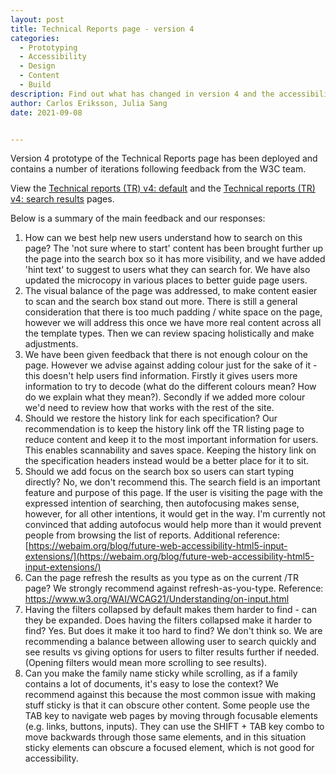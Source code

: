 ```yaml
---
layout: post
title: Technical Reports page - version 4
categories:
  - Prototyping
  - Accessibility
  - Design
  - Content
  - Build
description: Find out what has changed in version 4 and the accessibility test results.
author: Carlos Eriksson, Julia Sang
date: 2021-09-08


---
```


Version 4 prototype of the Technical Reports page has been deployed and contains a number of iterations following feedback from the W3C team. 

View the [Technical reports (TR) v4: default](https://w3c-dev.studio24.dev/technical-reports-v4/index.html) and the [Technical reports (TR) v4: search results](https://w3c-dev.studio24.dev/technical-reports-v4/search-results.html) pages.

Below is a summary of the main feedback and our responses:

1. How can we best help new users understand how to search on this page? The 'not sure where to start' content has been brought further up the page into the search box so it has more visibility, and we have added 'hint text' to suggest to users what they can search for. We have also updated the microcopy in various places to better guide page users.
2. The visual balance of the page was addressed, to make content easier to scan and the search box stand out more. There is still a general consideration that there is too much padding / white space on the page, however we will address this once we have more real content across all the template types. Then we can review spacing holistically and make adjustments. 
3. We have been given feedback that there is not enough colour on the page. However we advise against adding colour just for the sake of it - this doesn't help users find information. Firstly it gives users more information to try to decode (what do the different colours mean? How do we explain what they mean?). Secondly if we added more colour we'd need to review how that works with the rest of the site. 
4. Should we restore the history link for each specification? Our recommendation is to keep the history link off the TR listing page to reduce content and keep it to the most important information for users. This enables scannability and saves space. Keeping the history link on the specification headers instead would be a better place for it to sit.
5. Should we add focus on the search box so users can start typing directly? No, we don't recommend this. The search field is an important feature and purpose of this page. If the user is visiting the page with the expressed intention of searching, then autofocusing makes sense, however, for all other intentions, it would get in the way. I'm currently not convinced that adding autofocus would help more than it would prevent people from browsing the list of reports.
   Additional reference: [https://webaim.org/blog/future-web-accessibility-html5-input-extensions/](https://webaim.org/blog/future-web-accessibility-html5-input-extensions/)
6. Can the page refresh the results as you type as on the current /TR page? We strongly recommend against refresh-as-you-type. Reference: https://www.w3.org/WAI/WCAG21/Understanding/on-input.html
7. Having the filters collapsed by default makes them harder to find - can they be expanded. Does having the filters collapsed make it harder to find? Yes. But does it make it too hard to find? We don't think so. We are recommending a balance between allowing user to search quickly and see results vs giving options for users to filter results further if needed. (Opening filters would mean more scrolling to see results). 
8. Can you make the family name sticky while scrolling, as if a family contains a lot of documents, it's easy to lose the context? We recommend against this because the most common issue with making stuff sticky is that it can obscure other content. Some people use the TAB key to navigate web pages by moving through focusable elements (e.g. links, buttons, inputs). They can use the SHIFT + TAB key combo to move backwards through those same elements, and in this situation sticky elements can obscure a focused element, which is not good for accessibility.
